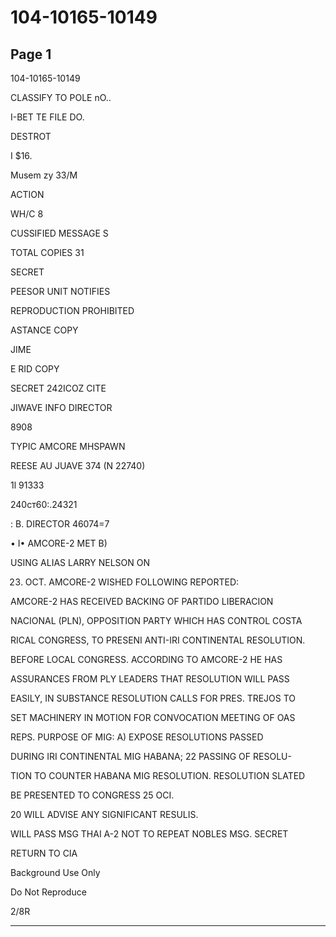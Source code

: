 # 104-10165-10149

## Page 1

104-10165-10149

CLASSIFY TO POLE nO..

I-BET TE FILE DO.

DESTROT

I $16.

Musem zy 33/M

ACTION

WH/C 8

CUSSIFIED MESSAGE S

TOTAL COPIES 31

SECRET

PEESOR UNIT NOTIFIES

REPRODUCTION PROHIBITED

ASTANCE COPY

JIME

E RID COPY

SECRET 242ICOZ CITE

JIWAVE INFO DIRECTOR

8908

TYPIC AMCORE MHSPAWN

REESE AU JUAVE 374 (N 22740)

1l 91333

240cт60:.24321

: B. DIRECTOR 46074=7

• I• AMCORE-2 MET B)

USING ALIAS LARRY NELSON ON

23. OCT. AMCORE-2 WISHED FOLLOWING REPORTED:

AMCORE-2 HAS RECEIVED BACKING OF PARTIDO LIBERACION

NACIONAL (PLN), OPPOSITION PARTY WHICH HAS CONTROL COSTA

RICAL CONGRESS, TO PRESENI ANTI-IRI CONTINENTAL RESOLUTION.

BEFORE LOCAL CONGRESS. ACCORDING TO AMCORE-2 HE HAS

ASSURANCES FROM PLY LEADERS THAT RESOLUTION WILL PASS

EASILY, IN SUBSTANCE RESOLUTION CALLS FOR PRES. TREJOS TO

SET MACHINERY IN MOTION FOR CONVOCATION MEETING OF OAS

REPS. PURPOSE OF MIG: A) EXPOSE RESOLUTIONS PASSED

DURING IRI CONTINENTAL MIG HABANA; 22 PASSING OF RESOLU-

TION TO COUNTER HABANA MIG RESOLUTION. RESOLUTION SLATED

BE PRESENTED TO CONGRESS 25 OCI.

20 WILL ADVISE ANY SIGNIFICANT RESULIS.

WILL PASS MSG THAI A-2 NOT TO REPEAT NOBLES MSG. SECRET

RETURN TO CIA

Background Use Only

Do Not Reproduce

2/8R

---

